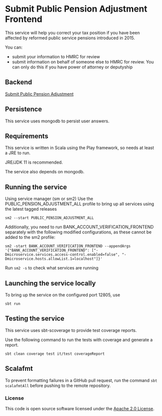 
# Submit Public Pension Adjustment Frontend

This service will help you correct your tax position if you have been affected by reformed public service pensions introduced in 2015.

You can:

- submit your information to HMRC for review
- submit information on behalf of someone else to HMRC for review. You can only do this if you have power of attorney or deputyship

## Backend
[Submit Public Pension Adjustment](https://github.com/hmrc/submit-public-pension-adjustment)

## Persistence
This service uses mongodb to persist user answers.

## Requirements
This service is written in Scala using the Play framework, so needs at least a JRE to run.

JRE/JDK 11 is recommended.

The service also depends on mongodb.

## Running the service
Using service manager (sm or sm2)
Use the PUBLIC_PENSION_ADJUSTMENT_ALL profile to bring up all services using the latest tagged releases
```
sm2 --start PUBLIC_PENSION_ADJUSTMENT_ALL
```
Additionally, you need to run BANK_ACCOUNT_VERIFICATION_FRONTEND separately with the following modified configurations, as these cannot be added to the sm2 profile:
```
sm2 -start BANK_ACCOUNT_VERIFICATION_FRONTEND --appendArgs '{"BANK_ACCOUNT_VERIFICATION_FRONTEND": ["-Dmicroservice.services.access-control.enabled=false", "-Dmicroservice.hosts.allowList.1=localhost"]}'
```
Run `sm2 -s` to check what services are running

## Launching the service locally
To bring up the service on the configured port 12805, use
```
sbt run
```

## Testing the service
This service uses sbt-scoverage to provide test coverage reports.

Use the following command to run the tests with coverage and generate a report.
```
sbt clean coverage test it/test coverageReport
```

## Scalafmt
To prevent formatting failures in a GitHub pull request,
run the command ``sbt scalafmtAll`` before pushing to the remote repository.

### License

This code is open source software licensed under the [Apache 2.0 License]("http://www.apache.org/licenses/LICENSE-2.0.html").
